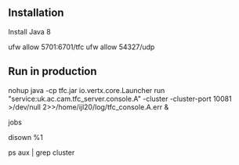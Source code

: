 ## Installation

Install Java 8

ufw allow 5701:6701/tfc
ufw allow 54327/udp

## Run in production

 nohup java -cp tfc.jar io.vertx.core.Launcher run "service:uk.ac.cam.tfc_server.console.A" -cluster -cluster-port 10081 >/dev/null 2>>/home/ijl20/log/tfc_console.A.err &

jobs

disown %1

ps aux | grep cluster
